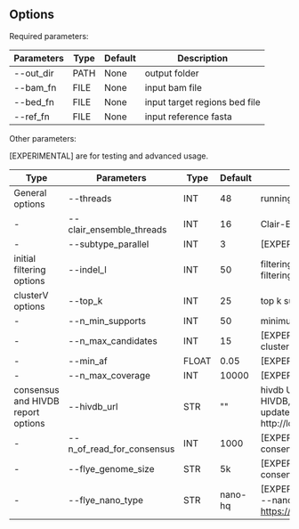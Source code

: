 
## Options

Required parameters:

| Parameters | Type | Default | Description                   |
|------------|------|---------|-------------------------------|
| --out_dir  | PATH | None    | output folder                 |
| --bam_fn   | FILE | None    | input bam file                |
| --bed_fn   | FILE | None    | input target regions bed file |
| --ref_fn   | FILE | None    | input reference fasta         |

Other parameters:

[EXPERIMENTAL] are for testing and advanced usage.

| Type                               | Parameters                    | Type  | Default | Description                                                                                                                                                                                                              |
|------------------------------------|-------------------------------|-------|---------|--------------------------------------------------------------------------------------------------------------------------------------------------------------------------------------------------------------------------|
| General options                    | --threads                     | INT   | 48      | running threads, we recommend using 48 or above                                                                                                                                                                          |
| -                                  | --clair_ensemble_threads      | INT   | 16      | Clair-Ensemble threads, we recommend using 16                                                                                                                                                                            |
| -                                  | --subtype_parallel            | INT   | 3       | [EXPERIMENTAL] number of subtypes parallel run Clair                                                                                                                                                                      |
| initial filtering options          | --indel_l                     | INT   | 50      | filtering read with indel length > indel_l [50], set [0] to disable filtering                                                                                                                                            |
| clusterV options                   | --top_k                       | INT   | 25      | top k subtypes to output                                                                                                                                                                                                  |
| -                                  | --n_min_supports              | INT   | 50      | minimum read support for creating a subtype                                                                                                                                                                              |
| -                                  | --n_max_candidates            | INT   | 15      | [EXPERIMENTAL] number of selected candidates for clustering                                                                                                                                                              |
| -                                  | --min_af                      | FLOAT | 0.05    | [EXPERIMENTAL] minimum AF when clustering                                                                                                                                                                               |
| -                                  | --n_max_coverage              | INT   | 10000   | [EXPERIMENTAL] maximum read for clustering                                                                                                                                                                                   |
| consensus and HIVDB report options | --hivdb_url                   | STR   | ""      | hivdb URL default query from the internet, for localizing the HIVDB, please check https://github.com/hivdb/sierra, and update this setting accordingly, e.g. using --hivdb_url http://localhost:8111/sierra/rest/graphql |
| -                                  | --n_of_read_for_consensus | INT   | 1000    | [EXPERIMENTAL] number of original read for generating consensus                                                                                                                                                           |
| -                                  | --flye_genome_size            | STR   | 5k      | [EXPERIMEANTAL], flye --genome-size for generating consensus, we recommend using 5k for HIV genome                                                                                                                       |
| -                                  | --flye_nano_type              | STR   | nano-hq | [EXPERIMEANTAL], flye option for different ONT type, default --nano-hq, check https://github.com/fenderglass/Flye/blob/flye/docs/USAGE.md |
